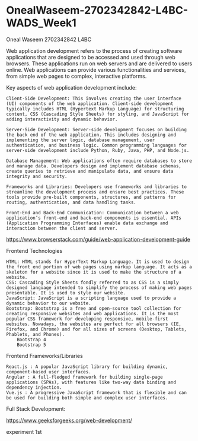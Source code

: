 # OnealWaseem-2702342842-L4BC-WADS_Week1

Oneal Waseem
2702342842
L4BC

Web application development refers to the process of creating software applications that are designed to be accessed and used through web browsers. These applications run on web servers and are delivered to users online. Web applications can provide various functionalities and services, from simple web pages to complex, interactive platforms.

Key aspects of web application development include:

```
Client-Side Development: This involves creating the user interface (UI) components of the web application. Client-side development typically includes HTML (Hypertext Markup Language) for structuring content, CSS (Cascading Style Sheets) for styling, and JavaScript for adding interactivity and dynamic behavior.

Server-Side Development: Server-side development focuses on building the back end of the web application. This includes designing and implementing the server logic, database management, user authentication, and business logic. Common programming languages for server-side development include Python, Ruby, Java, PHP, and Node.js.

Database Management: Web applications often require databases to store and manage data. Developers design and implement database schemas, create queries to retrieve and manipulate data, and ensure data integrity and security.

Frameworks and Libraries: Developers use frameworks and libraries to streamline the development process and ensure best practices. These tools provide pre-built components, structures, and patterns for routing, authentication, and data handling tasks.

Front-End and Back-End Communication: Communication between a web application’s front-end and back-end components is essential. APIs (Application Programming Interfaces) enable data exchange and interaction between the client and server.

```

https://www.browserstack.com/guide/web-application-development-guide

Frontend Technologies

```
HTML: HTML stands for HyperText Markup Language. It is used to design the front end portion of web pages using markup language. It acts as a skeleton for a website since it is used to make the structure of a website.
CSS: Cascading Style Sheets fondly referred to as CSS is a simply designed language intended to simplify the process of making web pages presentable. It is used to style our website.
JavaScript: JavaScript is a scripting language used to provide a dynamic behavior to our website.
Bootstrap: Bootstrap is a free and open-source tool collection for creating responsive websites and web applications. It is the most popular CSS framework for developing responsive, mobile-first websites. Nowadays, the websites are perfect for all browsers (IE, Firefox, and Chrome) and for all sizes of screens (Desktop, Tablets, Phablets, and Phones).
    Bootstrap 4
    Bootstrap 5

```

Frontend Frameworks/Libraries

```
React.js : A popular JavaScript library for building dynamic, component-based user interfaces.
Angular : A full-fledged framework for building single-page applications (SPAs), with features like two-way data binding and dependency injection.
Vue.js : A progressive JavaScript framework that is flexible and can be used for building both simple and complex user interfaces.

```

Full Stack Development:

https://www.geeksforgeeks.org/web-development/

experiment 1st